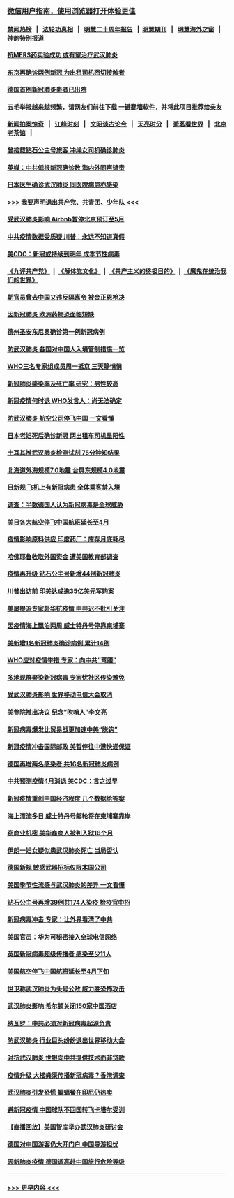 ### [微信用户指南，使用浏览器打开体验更佳](https://github.com/gfw-breaker/banned-news1/blob/master/indexes/wechat-guide.md?t=0)
#### [禁闻热榜](热点新闻.md?t=0)  &nbsp;&nbsp;|&nbsp;&nbsp; [法轮功真相](https://github.com/gfw-breaker/truth/blob/master/README.md?t=0) &nbsp;&nbsp;|&nbsp;&nbsp; [明慧二十周年报告](https://github.com/gfw-breaker/mh-reports/blob/master/README.md?t=0) &nbsp;&nbsp;|&nbsp;&nbsp;[明慧期刊](https://github.com/gfw-breaker/mh-qikan) &nbsp;&nbsp;|&nbsp;&nbsp; [明慧海外之窗](https://github.com/gfw-breaker/mh-news/blob/master/README.md?t=0) &nbsp;&nbsp;|&nbsp;&nbsp; [神韵特别报道](https://github.com/gfw-breaker/mh-news/blob/master/shenyun.md?t=0)
#### [抗MERS药实验成功 或有望治疗武汉肺炎](../pages/nsc418/n11868912.md?t=02142244) 
#### [东京再确诊两例新冠 为出租司机密切接触者](../pages/nsc418/n11868770.md?t=02142244) 
#### [德国首例新冠肺炎患者已出院](../pages/nsc418/n11868714.md?t=02142244) 
#### 五毛举报越来越频繁，请网友们前往下载 [一键翻墙软件](https://github.com/gfw-breaker/ssr-accounts)，并将此项目推荐给亲友
#### [新闻拍案惊奇](https://github.com/gfw-breaker/banned-news1/blob/master/pages/link4.md) &nbsp;&nbsp;|&nbsp;&nbsp; [江峰时刻](https://github.com/gfw-breaker/banned-news1/blob/master/pages/link4.md) &nbsp;&nbsp;|&nbsp;&nbsp; [文昭谈古论今](https://github.com/gfw-breaker/banned-news1/blob/master/pages/link4.md) &nbsp;&nbsp;|&nbsp;&nbsp; [天亮时分](https://github.com/gfw-breaker/banned-news1/blob/master/pages/link4.md) &nbsp;&nbsp;|&nbsp;&nbsp; [萧茗看世界](https://github.com/gfw-breaker/banned-news1/blob/master/pages/link4.md) &nbsp;&nbsp;|&nbsp;&nbsp; [北京老茶馆](https://github.com/gfw-breaker/banned-news1/blob/master/pages/link4.md) &nbsp;&nbsp;|&nbsp;&nbsp; 
#### [曾接载钻石公主号旅客 冲绳女司机确诊肺炎](../pages/nsc418/n11868610.md?t=02142244) 
#### [英媒：中共低报新冠确诊数 海内外同声谴责](../pages/nsc418/n11867421.md?t=02142244) 
#### [日本医生确诊武汉肺炎 同医院病患亦感染](../pages/nsc418/n11867779.md?t=02142244) 
#### [>>> 我要声明退出共产党、共青团、少年队 <<<](https://github.com/begood0513/goodnews/blob/master/quit/letter.md) 
#### [受武汉肺炎影响 Airbnb暂停北京预订至5月](../pages/nsc418/n11867428.md?t=02142244) 
#### [中共疫情数据受质疑 川普：永远不知道真假](../pages/nsc418/n11867195.md?t=02142244) 
#### [美CDC：新冠或持续到明年 成季节性病毒](../pages/nsc418/n11867279.md?t=02142244) 
#### [《九评共产党》](https://github.com/begood0513/9ping.md/blob/master/README.md) &nbsp;|&nbsp; [《解体党文化》](../../../../jtdwh.md/blob/master/README.md)  &nbsp;|&nbsp; [《共产主义的终极目的》](../../../../gczydzjmd.md/blob/master/README.md) &nbsp;|&nbsp; [《魔鬼在统治我们的世界》](../../../../mgztzwmdsj.md/blob/master/README.md) 
#### [朝官员曾去中国又违反隔离令 被金正恩枪决](../pages/nsc418/n11867087.md?t=02142244) 
#### [因新冠肺炎 欧洲药物恐面临短缺](../pages/nsc418/n11867036.md?t=02142244) 
#### [德州圣安东尼奥确诊第一例新冠病例](../pages/nsc418/n11867194.md?t=02142244) 
#### [防武汉肺炎 各国对中国人入境管制措施一览](../pages/nsc418/n11838726.md?t=02142244) 
#### [WHO三名专家组成员周一抵京 三天静悄悄](../pages/nsc418/n11866947.md?t=02142244) 
#### [新冠肺炎感染率及死亡率 研究：男性较高](../pages/nsc418/n11866956.md?t=02142244) 
#### [新冠疫情何时退 WHO发言人：尚无法确定](../pages/nsc418/n11866864.md?t=02142244) 
#### [防武汉肺炎 航空公司停飞中国 一文看懂](../pages/nsc418/n11866800.md?t=02142244) 
#### [日本老妇死后确诊新冠 两出租车司机呈阳性](../pages/nsc418/n11866755.md?t=02142244) 
#### [土耳其推武汉肺炎检测试剂 75分钟知结果](../pages/nsc418/n11866520.md?t=02142244) 
#### [北海道外海规模7.0地震 台屏东规模4.0地震](../pages/nsc418/n11866262.md?t=02142244) 
#### [日新规 飞机上有新冠病患 全体乘客禁入境](../pages/nsc418/n11866233.md?t=02142244) 
#### [调查：半数德国人认为新冠病毒是全球威胁](../pages/nsc418/n11866687.md?t=02142244) 
#### [美日各大航空停飞中国航班延长至4月](../pages/nsc418/n11865980.md?t=02142244) 
#### [疫情影响原料供应 印度药厂：库存月底耗尽](../pages/nsc418/n11865151.md?t=02142244) 
#### [哈佛耶鲁收取外国资金 遭美国教育部调查](../pages/nsc418/n11864950.md?t=02142244) 
#### [疫情再升级 钻石公主号新增44例新冠肺炎](../pages/nsc418/n11865033.md?t=02142244) 
#### [川普出访前 印美达成逾35亿美元军购案](../pages/nsc418/n11865444.md?t=02142244) 
#### [美屡提派专家赴华抗疫情 中共迟不批引关注](../pages/nsc418/n11864719.md?t=02142244) 
#### [因疫情海上飘泊两周 威士特丹号停靠柬埔寨](../pages/nsc418/n11865007.md?t=02142244) 
#### [美新增1名新冠肺炎确诊病例 累计14例](../pages/nsc418/n11864893.md?t=02142244) 
#### [WHO应对疫情举措 专家：向中共“弯腰”](../pages/nsc418/n11864727.md?t=02142244) 
#### [多地现群聚染新冠病毒 专家忧社区传染难免](../pages/nsc418/n11864715.md?t=02142244) 
#### [受武汉肺炎影响 世界移动电信大会取消](../pages/nsc418/n11864629.md?t=02142244) 
#### [美参院推出决议 纪念“吹哨人”李文亮](../pages/nsc418/n11863852.md?t=02142244) 
#### [新冠病毒爆发比贸易战更加速中美“脱钩”](../pages/nsc418/n11864470.md?t=02142244) 
#### [新冠疫情冲击国际邮政 美暂停往中港快递保证](../pages/nsc418/n11864207.md?t=02142244) 
#### [德国再增两名感染者 共16名新冠肺炎病例](../pages/nsc418/n11864293.md?t=02142244) 
#### [中共预测疫情4月消退 美CDC：言之过早](../pages/nsc418/n11864310.md?t=02142244) 
#### [新冠疫情重创中国经济程度 几个数据给答案](../pages/nsc418/n11864203.md?t=02142244) 
#### [海上漂流多日 威士特丹号邮轮将在柬埔寨靠岸](../pages/nsc418/n11864029.md?t=02142244) 
#### [窃商业机密 美华裔商人被判入狱16个月](../pages/nsc418/n11863911.md?t=02142244) 
#### [伊朗一妇女疑似患武汉肺炎死亡 当局否认](../pages/nsc418/n11863650.md?t=02142244) 
#### [德国新规 敏感武器招标仅限本国公司](../pages/nsc418/n11863509.md?t=02142244) 
#### [美国季节性流感与武汉肺炎的差异 一文看懂](../pages/nsc418/n11862428.md?t=02142244) 
#### [钻石公主号再增39例共174人染疫 检疫官中招](../pages/nsc418/n11862422.md?t=02142244) 
#### [新冠病毒冲击 专家：让外界看清了中共](../pages/nsc418/n11862280.md?t=02142244) 
#### [美国官员：华为可秘密接入全球电信网络](../pages/nsc418/n11862122.md?t=02142244) 
#### [英国新冠病毒超级传播者 感染至少11人](../pages/nsc418/n11862023.md?t=02142244) 
#### [美国航空停飞中国航班延长至4月下旬](../pages/nsc418/n11861970.md?t=02142244) 
#### [世卫称武汉肺炎为头号公敌 威力胜恐怖攻击](../pages/nsc418/n11861982.md?t=02142244) 
#### [武汉肺炎影响 希尔顿关闭150家中国酒店](../pages/nsc418/n11859887.md?t=02142244) 
#### [纳瓦罗：中共必须对新冠病毒起源负责](../pages/nsc418/n11861810.md?t=02142244) 
#### [防武汉肺炎 行业巨头纷纷退出世界移动大会](../pages/nsc418/n11861795.md?t=02142244) 
#### [对抗武汉肺炎 世银向中共提供技术而非贷款](../pages/nsc418/n11861652.md?t=02142244) 
#### [疫情升级 大楼粪渠传播新冠病毒？香港调查](../pages/nsc418/n11861556.md?t=02142244) 
#### [武汉肺炎引发恐慌 蝙蝠餐在印尼仍热卖](../pages/nsc418/n11861352.md?t=02142244) 
#### [避新冠疫情 中国球队不回国转飞卡塔尔受训](../pages/nsc418/n11861447.md?t=02142244) 
#### [【直播回放】美国智库举办武汉肺炎研讨会](../pages/nsc418/n11859838.md?t=02142244) 
#### [德国对中国游客仍大开门户 中国导游担忧](../pages/nsc418/n11861144.md?t=02142244) 
#### [因新肺炎疫情 德国调高赴中国旅行危险等级](../pages/nsc418/n11861064.md?t=02142244) 

----
#### [ >>> 更早内容 <<< ](../indexes/nsc418-earlier.md)
